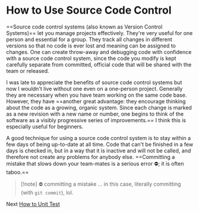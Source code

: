 # How to Use Source Code Control
[//]: # (Version:1.0.0)
==Source code control systems (also known as Version Control Systems)== let you manage projects effectively. They're very useful for one person and essential for a group. They track all changes in different versions so that no code is ever lost and meaning can be assigned to changes. One can create throw-away and debugging code with confidence with a source code control system, since the code you modify is kept carefully separate from committed, official code that will be shared with the team or released.

I was late to appreciate the benefits of source code control systems but now I wouldn't live without one even on a one-person project. Generally they are necessary when you have team working on the same code base. However, they have ==another great advantage: they encourage thinking about the code as a growing, organic system. Since each change is marked as a new revision with a new name or number, one begins to think of the software as a visibly progressive series of improvements.== I think this is especially useful for beginners.

A good technique for using a source code control system is to stay within a few days of being up-to-date at all time. Code that can't be finished in a few days is checked in, but in a way that it is inactive and will not be called, and therefore not create any problems for anybody else. ==Committing a mistake that slows down your team-mates is a serious error ⛔️; it is often taboo.==

> [!note] ⛔️ committing a mistake
> ... in this case, literally committing (with `git commit`), lol.

Next [How to Unit Test](08-How-to-Unit-Test.md)
